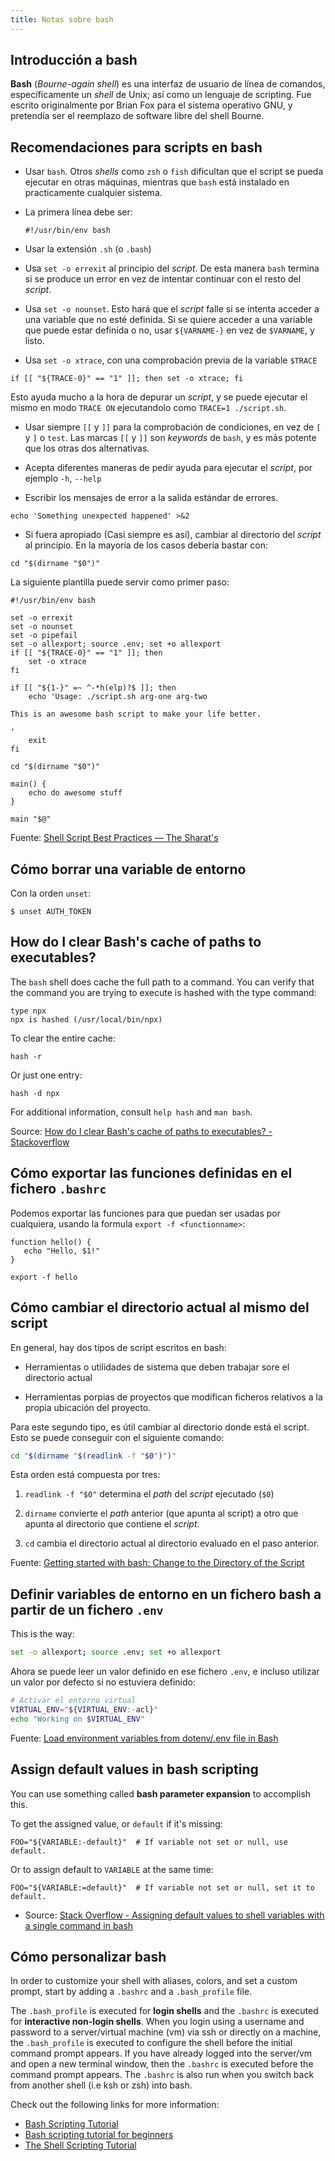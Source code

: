 ```yaml
---
title: Notas sobre bash
---
```


## Introducción a bash

**Bash** (_Bourne-again shell_) es una interfaz de usuario de línea de comandos, específicamente un _shell_ de Unix; así como un lenguaje de scripting. Fue escrito originalmente por Brian Fox para el sistema operativo GNU, y pretendía ser el reemplazo de software libre del shell Bourne.

## Recomendaciones para scripts en bash

- Usar `bash`. Otros _shells_ como `zsh` o `fish` dificultan que el script se
  pueda ejecutar en otras máquinas, mientras que `bash` está instalado en
  practicamente cualquier sistema.

- La primera línea debe ser:
    
    ```
    #!/usr/bin/env bash
    ```

- Usar la extensión `.sh` (o `.bash`)

- Usa `set -o errexit` al principio del _script_. De esta manera `bash` termina
  si se produce un error en vez de intentar continuar con el resto del
  _script_.

- Usa `set -o nounset`. Esto hará que el _script_ falle si se intenta acceder a
  una variable que no esté definida. Si se quiere acceder a una variable que
  puede estar definida o no, usar `${VARNAME-}` en vez de `$VARNAME`, y listo.

- Usa `set -o xtrace`, con una comprobación previa de la variable `$TRACE`

```
if [[ "${TRACE-0}" == "1" ]]; then set -o xtrace; fi
```

  Esto ayuda mucho a la hora de depurar un _script_, y se puede ejecutar
  el mismo en modo `TRACE ON` ejecutandolo como `TRACE=1 ./script.sh`.

- Usar siempre `[[` y `]]` para la comprobación de condiciones, en vez de `[` y
  `]` o `test`. Las marcas `[[` y `]]` son _keywords_ de `bash`, y es más
  potente que los otras dos alternativas.

- Acepta diferentes maneras de pedir ayuda para ejecutar el _script_, por
  ejemplo `-h`, `--help`

- Escribir los mensajes de error a la salida estándar de errores.

```
echo 'Something unexpected happened' >&2
```

- Si fuera apropiado (Casi siempre es así), cambiar al directorio del _script_
  al principio. En la mayoría de los casos debería bastar con:

```
cd "$(dirname "$0")"
```
    
La siguiente plantilla puede servir como primer paso:

```
#!/usr/bin/env bash

set -o errexit
set -o nounset
set -o pipefail
set -o allexport; source .env; set +o allexport
if [[ "${TRACE-0}" == "1" ]]; then
    set -o xtrace
fi

if [[ "${1-}" =~ ^-*h(elp)?$ ]]; then
    echo 'Usage: ./script.sh arg-one arg-two

This is an awesome bash script to make your life better.

'
    exit
fi

cd "$(dirname "$0")"

main() {
    echo do awesome stuff
}

main "$@"
```

Fuente: [Shell Script Best Practices — The Sharat's](https://sharats.me/posts/shell-script-best-practices/)

## Cómo borrar una variable de entorno 

Con la orden `unset`:

```shell
$ unset AUTH_TOKEN
```

## How do I clear Bash's cache of paths to executables?

The ``bash`` shell does cache the full path to a command. You can verify that
the command you are trying to execute is hashed with the type command:

```shell
type npx
npx is hashed (/usr/local/bin/npx)
```

To clear the entire cache:

```shell
hash -r
```

Or just one entry:

```
hash -d npx
```

For additional information, consult `help hash` and `man bash`.

Source: [How do I clear Bash's cache of paths to executables? -
Stackoverflow](https://unix.stackexchange.com/questions/5609/how-do-i-clear-bashs-cache-of-paths-to-executables)

## Cómo exportar las funciones definidas en el fichero `.bashrc`

Podemos exportar las funciones para que puedan ser usadas por cualquiera,
usando la formula `export -f <functionname>`:

```shell
function hello() {
   echo "Hello, $1!"
}

export -f hello
```


## Cómo cambiar el directorio actual al mismo del script

En general, hay dos tipos de script escritos en bash:

- Herramientas o utilidades de sistema que deben trabajar sore el directorio
  actual

- Herramientas porpias de proyectos que modifican ficheros relativos
  a la propia ubicación del proyecto.

Para este segundo tipo, es útil cambiar al directorio donde está el script.
Esto se puede conseguir con el siguiente comando:

```bash
cd "$(dirname "$(readlink -f "$0")")"
```

Esta orden está compuesta por tres:

1) `readlink -f "$0"` determina el _path_ del _script_ ejecutado (`$0`)

2) `dirname` convierte el _path_ anterior (que apunta al script) a otro que
apunta al directorio que contiene el _script_.

3) `cd` cambia el directorio actual al directorio evaluado en el paso anterior.

Fuente: [Getting started with bash: Change to the Directory of the Script](https://riptutorial.com/bash/example/30284/change-to-the-directory-of-the-script)


## Definir variables de entorno en un fichero bash a partir de un fichero `.env`

This is the way:

```bash
set -o allexport; source .env; set +o allexport
```

Ahora se puede leer un valor definido en ese fichero `.env`, e incluso utilizar
un valor por defecto si no estuviera definido:

```bash
# Activar el entorno virtual
VIRTUAL_ENV="${VIRTUAL_ENV:-acl}"
echo "Working on $VIRTUAL_ENV"
```

Fuente: [Load environment variables from dotenv/.env file in
Bash](https://gist.github.com/mihow/9c7f559807069a03e302605691f85572)


## Assign default values in bash scripting

You can use something called **bash parameter expansion** to accomplish this.

To get the assigned value, or `default` if it's missing:

```shell
FOO="${VARIABLE:-default}"  # If variable not set or null, use default.
```

Or to assign default to `VARIABLE` at the same time:

```shell
FOO="${VARIABLE:=default}"  # If variable not set or null, set it to default.
```

- Source: [Stack Overflow - Assigning default values to shell variables with a single command in bash](https://stackoverflow.com/questions/2013547/assigning-default-values-to-shell-variables-with-a-single-command-in-bash)


## Cómo personalizar bash

In order to customize your shell with aliases, colors, and set a custom prompt,
start by adding a `.bashrc` and a `.bash_profile` file.

The `.bash_profile` is executed for **login shells** and the `.bashrc` is
executed for **interactive non-login shells**. When you login using a username
and password to a server/virtual machine (vm) via ssh or directly on a machine,
the `.bash_profile` is executed to configure the shell before the initial
command prompt appears. If you have already logged into the server/vm and open
a new terminal window, then the `.bashrc` is executed before the command prompt
appears. The `.bashrc` is also run when you switch back from another shell (i.e
ksh or zsh) into bash.

Check out the following links for more information:

-   [Bash Scripting Tutorial](https://ryanstutorials.net/bash-scripting-tutorial/)
-   [Bash scripting tutorial for beginners](https://linuxconfig.org/bash-scripting-tutorial-for-beginners)
-   [The Shell Scripting Tutorial](https://www.shellscript.sh/)

